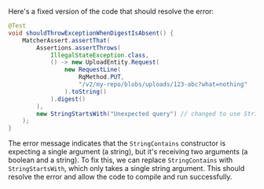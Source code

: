 Here's a fixed version of the code that should resolve the error:

```java
@Test
void shouldThrowExceptionWhenDigestIsAbsent() {
    MatcherAssert.assertThat(
        Assertions.assertThrows(
            IllegalStateException.class,
            () -> new UploadEntity.Request(
                new RequestLine(
                    RqMethod.PUT,
                    "/v2/my-repo/blobs/uploads/123-abc?what=nothing"
                ).toString()
            ).digest()
        ),
        new StringStartsWith("Unexpected query") // changed to use StringStartsWith instead of StringContains
    );
}
```

The error message indicates that the `StringContains` constructor is expecting a single argument (a string), but it's receiving two arguments (a boolean and a string). To fix this, we can replace `StringContains` with `StringStartsWith`, which only takes a single string argument. This should resolve the error and allow the code to compile and run successfully.